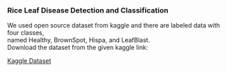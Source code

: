 ### Rice Leaf Disease Detection and Classification <br>
We used open source dataset from kaggle and there are labeled data with four classes, <br> named Healthy, BrownSpot, Hispa, and LeafBlast. <br>
Download the dataset from the given kaggle link: <br>

[Kaggle Dataset](https://www.kaggle.com/minhhuy2810/rice-diseases-image-dataset)


